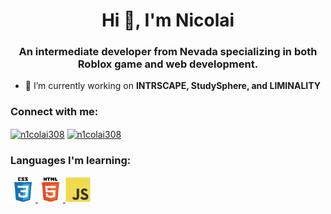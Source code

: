 <h1 align="center">Hi 👋, I'm Nicolai</h1>
<h3 align="center">An intermediate developer from Nevada specializing in both Roblox game and web development.</h3>

- 🔭 I’m currently working on **INTRSCAPE, StudySphere, and LIMINALITY**

<h3 align="left">Connect with me:</h3>
<p align="left">
<a href="https://codesandbox.com/n1colai308" target="blank"><img align="center" src="https://raw.githubusercontent.com/rahuldkjain/github-profile-readme-generator/master/src/images/icons/Social/codesandbox.svg" alt="n1colai308" height="30" width="40" /></a>
<a href="https://instagram.com/n1colai308" target="blank"><img align="center" src="https://raw.githubusercontent.com/rahuldkjain/github-profile-readme-generator/master/src/images/icons/Social/instagram.svg" alt="n1colai308" height="30" width="40" /></a>
</p>

<h3 align="left">Languages I'm learning:</h3>
<p align="left"> <a href="https://www.w3schools.com/css/" target="_blank" rel="noreferrer"> <img src="https://raw.githubusercontent.com/devicons/devicon/master/icons/css3/css3-original-wordmark.svg" alt="css3" width="40" height="40"/> </a> <a href="https://www.w3.org/html/" target="_blank" rel="noreferrer"> <img src="https://raw.githubusercontent.com/devicons/devicon/master/icons/html5/html5-original-wordmark.svg" alt="html5" width="40" height="40"/> </a> <a href="https://developer.mozilla.org/en-US/docs/Web/JavaScript" target="_blank" rel="noreferrer"> <img src="https://raw.githubusercontent.com/devicons/devicon/master/icons/javascript/javascript-original.svg" alt="javascript" width="40" height="40"/> </a> </p>
